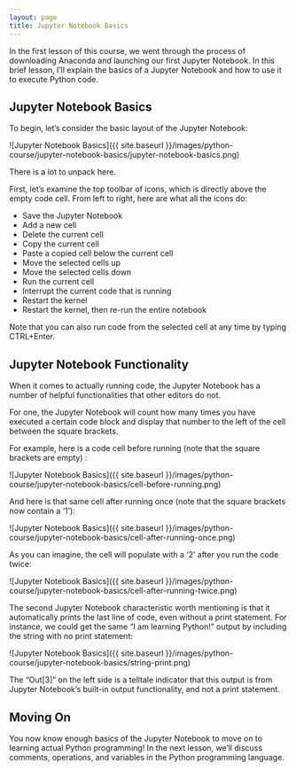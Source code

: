 ```yaml
---
layout: page
title: Jupyter Notebook Basics
---
```


In the first lesson of this course, we went through the process of downloading Anaconda and launching our first Jupyter Notebook. In this brief lesson, I’ll explain the basics of a Jupyter Notebook and how to use it to execute Python code.


## Jupyter Notebook Basics

To begin, let’s consider the basic layout of the Jupyter Notebook:

![Jupyter Notebook Basics]({{ site.baseurl }}/images/python-course/jupyter-notebook-basics/jupyter-notebook-basics.png)

There is a lot to unpack here.

First, let’s examine the top toolbar of icons, which is directly above the empty code cell. From left to right, here are what all the icons do:



*   Save the Jupyter Notebook
*   Add a new cell
*   Delete the current cell
*   Copy the current cell
*   Paste a copied cell below the current cell
*   Move the selected cells up
*   Move the selected cells down
*   Run the current cell
*   Interrupt the current code that is running
*   Restart the kernel
*   Restart the kernel, then re-run the entire notebook

Note that you can also run code from the selected cell at any time by typing CTRL+Enter.


## Jupyter Notebook Functionality

When it comes to actually running code, the Jupyter Notebook has a number of helpful functionalities that other editors do not.

For one, the Jupyter Notebook will count how many times you have executed a certain code block and display that number to the left of the cell between the square brackets.

For example, here is a code cell before running (note that the square brackets are empty) :

![Jupyter Notebook Basics]({{ site.baseurl }}/images/python-course/jupyter-notebook-basics/cell-before-running.png)

And here is that same cell after running once (note that the square brackets now contain a ‘1’):

![Jupyter Notebook Basics]({{ site.baseurl }}/images/python-course/jupyter-notebook-basics/cell-after-running-once.png)

As you can imagine, the cell will populate with a ‘2’ after you run the code twice:

![Jupyter Notebook Basics]({{ site.baseurl }}/images/python-course/jupyter-notebook-basics/cell-after-running-twice.png)

The second Jupyter Notebook characteristic worth mentioning is that it automatically prints the last line of code, even without a print statement. For instance, we could get the same “I am learning Python!” output by including the string with no print statement:

![Jupyter Notebook Basics]({{ site.baseurl }}/images/python-course/jupyter-notebook-basics/string-print.png)

The “Out[3]” on the left side is a telltale indicator that this output is from Jupyter Notebook’s built-in output functionality, and not a print statement. 


## Moving On

You now know enough basics of the Jupyter Notebook to move on to learning actual Python programming! In the next lesson, we’ll discuss comments, operations, and variables in the Python programming language.
